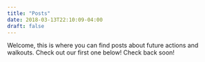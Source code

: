 ```yaml
---
title: "Posts"
date: 2018-03-13T22:10:09-04:00
draft: false
---
```


Welcome, this is where you can find posts about future actions and walkouts. Check out our first one below! Check back soon!

